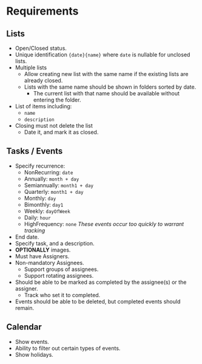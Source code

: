 # Requirements

## Lists
* Open/Closed status.
* Unique identification `{date}{name}` where `date` is nullable for unclosed lists.
* Multiple lists
  * Allow creating new list with the same name if the existing lists are already closed.
  * Lists with the same name should be shown in folders sorted by date.
    * The current list with that name should be available without entering the folder.
* List of items including:
  * `name`
  * `description`
* Closing must not delete the list
  * Date it, and mark it as closed.

## Tasks / Events
* Specify recurrence:
  * NonRecurring: `date`
  * Annually: `month + day`
  * Semiannually: `month1 + day`
  * Quarterly: `month1 + day`
  * Monthly: `day`
  * Bimonthly: `day1`
  * Weekly: `dayOfWeek`
  * Daily: `hour`
  * HighFrequency: `none` *These events occur too quickly to warrant tracking*
* End date.
* Specify task, and a description.
* **OPTIONALLY** images.
* Must have Assigners.
* Non-mandatory Assignees.
  * Support groups of assignees.
  * Support rotating assignees.
* Should be able to be marked as completed by the assignee(s) or the assigner.
  * Track who set it to completed.
* Events should be able to be deleted, but completed events should remain.

## Calendar
* Show events.
* Ability to filter out certain types of events.
* Show holidays.
